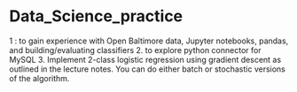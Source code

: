 # Data_Science_practice
1 : to gain experience with Open Baltimore data, Jupyter notebooks, pandas, and building/evaluating classifiers
2. to explore python connector for MySQL 3. Implement 2-class logistic regression using gradient descent as outlined in the lecture notes. You can do either batch or stochastic versions of the algorithm.

